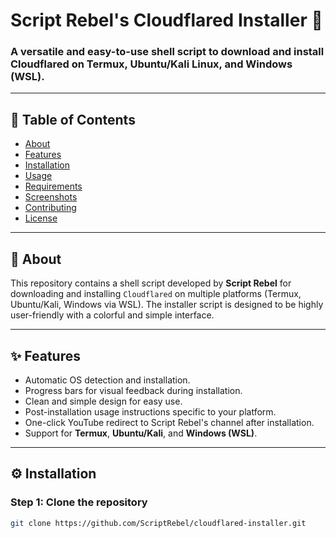 # Script Rebel's Cloudflared Installer 🚀


### A versatile and easy-to-use shell script to download and install **Cloudflared** on **Termux**, **Ubuntu/Kali Linux**, and **Windows (WSL)**.

---

## 📜 Table of Contents
- [About](#about)
- [Features](#features)
- [Installation](#installation)
- [Usage](#usage)
- [Requirements](#requirements)
- [Screenshots](#screenshots)
- [Contributing](#contributing)
- [License](#license)

---

## 📖 About

This repository contains a shell script developed by **Script Rebel** for downloading and installing `Cloudflared` on multiple platforms (Termux, Ubuntu/Kali, Windows via WSL). The installer script is designed to be highly user-friendly with a colorful and simple interface.

---

## ✨ Features

- Automatic OS detection and installation.
- Progress bars for visual feedback during installation.
- Clean and simple design for easy use.
- Post-installation usage instructions specific to your platform.
- One-click YouTube redirect to Script Rebel's channel after installation.
- Support for **Termux**, **Ubuntu/Kali**, and **Windows (WSL)**.
  
---

## ⚙️ Installation

### Step 1: Clone the repository

```bash
git clone https://github.com/ScriptRebel/cloudflared-installer.git
